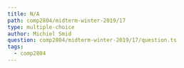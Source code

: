 ```yaml
---
title: N/A
path: comp2804/midterm-winter-2019/17
type: multiple-choice
author: Michiel Smid
question: comp2804/midterm-winter-2019/17/question.ts
tags:
  - comp2804
---
```

